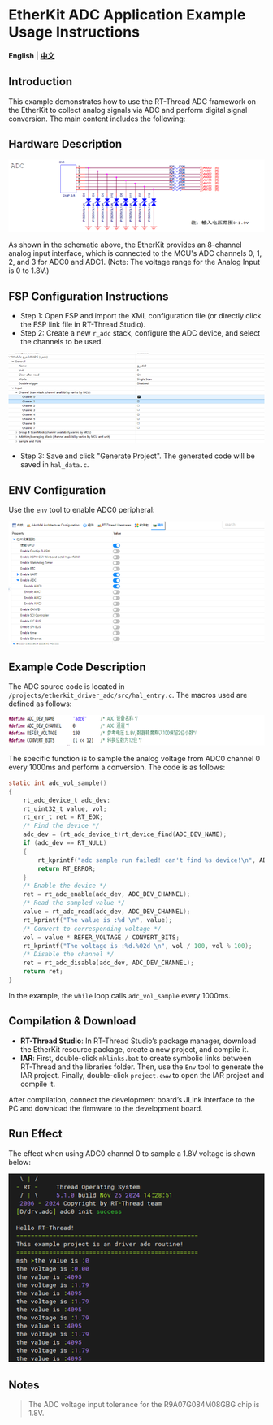 # EtherKit ADC Application Example Usage Instructions

**English** | [**中文**](./README_zh.md)

## Introduction

This example demonstrates how to use the RT-Thread ADC framework on the EtherKit to collect analog signals via ADC and perform digital signal conversion. The main content includes the following:

## Hardware Description

![image-20241126100528305](figures/image-20241126100528305.png)

As shown in the schematic above, the EtherKit provides an 8-channel analog input interface, which is connected to the MCU's ADC channels 0, 1, 2, and 3 for ADC0 and ADC1. (Note: The voltage range for the Analog Input is 0 to 1.8V.)

## FSP Configuration Instructions

* Step 1: Open FSP and import the XML configuration file (or directly click the FSP link file in RT-Thread Studio).
* Step 2: Create a new `r_adc` stack, configure the ADC device, and select the channels to be used.

![image-20241126100556300](figures/image-20241126100556300.png)

* Step 3: Save and click "Generate Project". The generated code will be saved in `hal_data.c`.

## ENV Configuration

Use the `env` tool to enable ADC0 peripheral:

![image-20241126100628534](figures/image-20241126100628534.png)

## Example Code Description

The ADC source code is located in `/projects/etherkit_driver_adc/src/hal_entry.c`. The macros used are defined as follows:

![image-20241126100746019](figures/image-20241126100746019.png)

The specific function is to sample the analog voltage from ADC0 channel 0 every 1000ms and perform a conversion. The code is as follows:

```c
static int adc_vol_sample()
{
    rt_adc_device_t adc_dev;
    rt_uint32_t value, vol;
    rt_err_t ret = RT_EOK;
    /* Find the device */
    adc_dev = (rt_adc_device_t)rt_device_find(ADC_DEV_NAME);
    if (adc_dev == RT_NULL)
    {
        rt_kprintf("adc sample run failed! can't find %s device!\n", ADC_DEV_NAME);
        return RT_ERROR;
    }
    /* Enable the device */
    ret = rt_adc_enable(adc_dev, ADC_DEV_CHANNEL);
    /* Read the sampled value */
    value = rt_adc_read(adc_dev, ADC_DEV_CHANNEL);
    rt_kprintf("The value is :%d \n", value);
    /* Convert to corresponding voltage */
    vol = value * REFER_VOLTAGE / CONVERT_BITS;
    rt_kprintf("The voltage is :%d.%02d \n", vol / 100, vol % 100);
    /* Disable the channel */
    ret = rt_adc_disable(adc_dev, ADC_DEV_CHANNEL);
    return ret;
}
```

In the example, the `while` loop calls `adc_vol_sample` every 1000ms.

## Compilation & Download

* **RT-Thread Studio**: In RT-Thread Studio’s package manager, download the EtherKit resource package, create a new project, and compile it.
* **IAR**: First, double-click `mklinks.bat` to create symbolic links between RT-Thread and the libraries folder. Then, use the `Env` tool to generate the IAR project. Finally, double-click `project.eww` to open the IAR project and compile it.

After compilation, connect the development board’s JLink interface to the PC and download the firmware to the development board.

## Run Effect

The effect when using ADC0 channel 0 to sample a 1.8V voltage is shown below:

![image-20241126100845961](figures/image-20241126100845961.png)

## Notes

> The ADC voltage input tolerance for the R9A07G084M08GBG chip is 1.8V.
